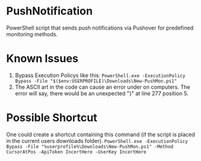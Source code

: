 # PushNotification
PowerShell script that sends push notifications via Pushover for predefined monitoring methods.

# Known Issues
1. Bypass Execution Policys like this: `PowerShell.exe -ExecutionPolicy Bypass -File "$($env:USERPROFILE)\Downloads\New-PushMon.ps1"`
2. The ASCII art in the code can cause an error under on computers. The error will say, there would be an unexpected "}" at line 277 position 5.

# Possible Shortcut
One could create a shortcut containing this command (if the script is placed in the current users downloads folder).
`PowerShell.exe -ExecutionPolicy Bypass -File "%userprofile%\Downloads\New-PushMon.ps1" -Method CursorAtPos -ApiToken IncertHere -UserKey IncertHere`
